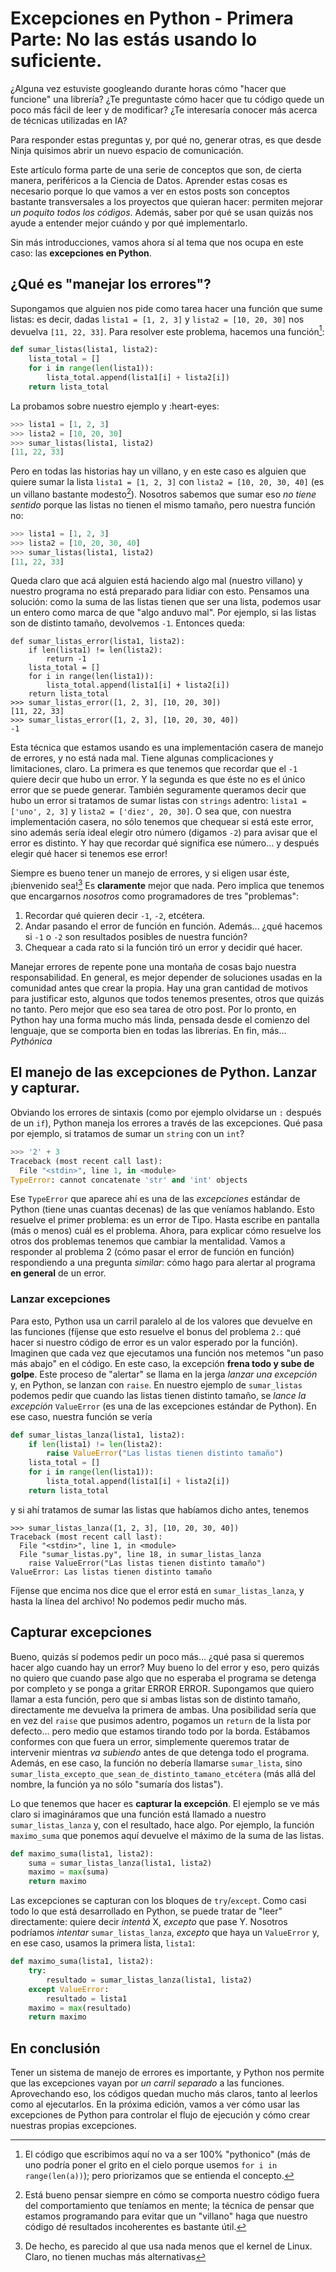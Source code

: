 # Excepciones en Python - Primera Parte: No las estás usando lo suficiente.

¿Alguna vez estuviste googleando durante horas cómo "hacer que funcione" una librería?
¿Te preguntaste cómo hacer que tu código quede un poco más fácil de leer y de modificar?
¿Te interesaría conocer más acerca de técnicas utilizadas en IA?

Para responder estas preguntas y, por qué no, generar otras, es que desde Ninja quisimos abrir un nuevo espacio de comunicación. 

Este artículo forma parte de una serie de conceptos que son, de cierta manera, periféricos a la Ciencia de Datos. Aprender estas cosas es necesario porque lo que vamos a ver en estos posts son conceptos bastante transversales a los proyectos que quieran hacer: permiten mejorar *un poquito todos los códigos*. Además, saber por qué se usan quizás nos ayude a entender mejor cuándo y por qué implementarlo.

Sin más introducciones, vamos ahora sí al tema que nos ocupa en este caso: las **excepciones en Python**.

## ¿Qué es "manejar los errores"?

Supongamos que alguien nos pide como tarea hacer una función que sume listas: es decir, dadas `lista1 = [1, 2, 3]` y `lista2 = [10, 20, 30]` nos devuelva `[11, 22, 33]`.
Para resolver este problema, hacemos una función[^1]:

```python
def sumar_listas(lista1, lista2):
    lista_total = []
    for i in range(len(lista1)):
        lista_total.append(lista1[i] + lista2[i])
    return lista_total
```

La probamos sobre nuestro ejemplo y :heart-eyes:

```python
>>> lista1 = [1, 2, 3]
>>> lista2 = [10, 20, 30]
>>> sumar_listas(lista1, lista2)
[11, 22, 33]
```

Pero en todas las historias hay un villano, y en este caso es alguien que quiere sumar la lista `lista1 = [1, 2, 3]` con `lista2 = [10, 20, 30, 40]` (es un villano bastante modesto[^2]).
Nosotros sabemos que sumar eso *no tiene sentido* porque las listas no tienen el mismo tamaño, pero nuestra función no:

```python
>>> lista1 = [1, 2, 3]
>>> lista2 = [10, 20, 30, 40]
>>> sumar_listas(lista1, lista2)
[11, 22, 33]
```

Queda claro que acá alguien está haciendo algo mal (nuestro villano) y nuestro programa no está preparado para lidiar con esto.
Pensamos una solución: como la suma de las listas tienen que ser una lista, podemos usar un entero como marca de que "algo anduvo mal".
Por ejemplo, si las listas son de distinto tamaño, devolvemos `-1`.
Entonces queda:

```
def sumar_listas_error(lista1, lista2):
    if len(lista1) != len(lista2):
        return -1
    lista_total = []
    for i in range(len(lista1)):
        lista_total.append(lista1[i] + lista2[i])
    return lista_total
>>> sumar_listas_error([1, 2, 3], [10, 20, 30])
[11, 22, 33]
>>> sumar_listas_error([1, 2, 3], [10, 20, 30, 40])
-1
```

Esta técnica que estamos usando es una implementación casera de manejo de errores, y no está nada mal.
Tiene algunas complicaciones y limitaciones, claro.
La primera es que tenemos que recordar que el `-1` quiere decir que hubo un error.
Y la segunda es que éste no es el único error que se puede generar.
También seguramente queramos decir que hubo un error si tratamos de sumar listas con `strings` adentro: `lista1 = ['uno', 2, 3]` y `lista2 = ['diez', 20, 30]`.
O sea que, con nuestra implementación casera, no sólo tenemos que chequear si está este error, sino además sería ideal elegir otro número (digamos `-2`) para avisar que el error es distinto.
Y hay que recordar qué significa ese número... y después elegir qué hacer si tenemos ese error!

Siempre es bueno tener un manejo de errores, y si eligen usar éste, ¡bienvenido sea![^3]
Es **claramente** mejor que nada.
Pero implica que tenemos que encargarnos *nosotros* como programadores de tres "problemas":

1. Recordar qué quieren decir `-1`, `-2`, etcétera.
2. Andar pasando el error de función en función. Además... ¿qué hacemos si `-1` o `-2` son resultados posibles de nuestra función?
3. Chequear a cada rato si la función tiró un error y decidir qué hacer.

Manejar errores de repente pone una montaña de cosas bajo nuestra responsabilidad.
En general, es mejor depender de soluciones usadas en la comunidad antes que crear la propia.
Hay una gran cantidad de motivos para justificar esto, algunos que todos tenemos presentes, otros que quizás no tanto.
Pero mejor que eso sea tarea de otro post.
Por lo pronto, en Python hay una forma mucho más linda, pensada desde el comienzo del lenguaje, que se comporta bien en todas las librerías.
En fin, más... *Pythónica*

## El manejo de las excepciones de Python. Lanzar y capturar.

Obviando los errores de sintaxis (como por ejemplo olvidarse un `:` después de un `if`), Python maneja los errores a través de las excepciones.
Qué pasa por ejemplo, si tratamos de sumar un `string` con un `int`?

```python
>>> '2' + 3
Traceback (most recent call last):
  File "<stdin>", line 1, in <module>
TypeError: cannot concatenate 'str' and 'int' objects

```

Ese `TypeError` que aparece ahí es una de las *excepciones* estándar de Python (tiene unas cuantas decenas) de las que veníamos hablando.
Esto resuelve el primer problema: es un error de Tipo.
Hasta escribe en pantalla (más o menos) cuál es el problema.
Ahora, para explicar cómo resuelve los otros dos problemas tenemos que cambiar la mentalidad.
Vamos a responder al problema 2 (cómo pasar el error de función en función) respondiendo a una pregunta *similar*: cómo hago para alertar al programa **en general** de un error.

### Lanzar excepciones

Para esto, Python usa un carril paralelo al de los valores que devuelve en las funciones (fíjense que esto resuelve el bonus del problema `2.`: qué hacer si nuestro código de error es un valor esperado por la función).
Imaginen que cada vez que ejecutamos una función nos metemos "un paso más abajo" en el código.
En este caso, la excepción **frena todo y sube de golpe**.
Este proceso de "alertar" se llama en la jerga *lanzar una excepción* y, en Python, se lanzan con `raise`.
En nuestro ejemplo de `sumar_listas` podemos pedir que cuando las listas tienen distinto tamaño, se *lance la excepción* `ValueError` (es una de las excepciones estándar de Python).
En ese caso, nuestra función se vería
```python
def sumar_listas_lanza(lista1, lista2):
    if len(lista1) != len(lista2):
        raise ValueError("Las listas tienen distinto tamaño")
    lista_total = []
    for i in range(len(lista1)):
        lista_total.append(lista1[i] + lista2[i])
    return lista_total
```
y si ahí tratamos de sumar las listas que habíamos dicho antes, tenemos
```
>>> sumar_listas_lanza([1, 2, 3], [10, 20, 30, 40])
Traceback (most recent call last):
  File "<stdin>", line 1, in <module>
  File "sumar_listas.py", line 18, in sumar_listas_lanza
    raise ValueError("Las listas tienen distinto tamaño")
ValueError: Las listas tienen distinto tamaño
```

Fíjense que encima nos dice que el error está en `sumar_listas_lanza`, y hasta la línea del archivo! No podemos pedir mucho más.

## Capturar excepciones

Bueno, quizás sí podemos pedir un poco más... ¿qué pasa si queremos hacer algo cuando hay un error?
Muy bueno lo del error y eso, pero quizás no quiero que cuando pase algo que no esperaba el programa se detenga por completo y se ponga a gritar ERROR ERROR.
Supongamos que quiero llamar a esta función, pero que si ambas listas son de distinto tamaño, directamente me devuelva la primera de ambas.
Una posibilidad sería que en vez del `raise` que pusimos adentro, pogamos un `return` de la lista por defecto... pero medio que estamos tirando todo por la borda.
Estábamos conformes con que fuera un error, simplemente queremos tratar de intervenir mientras *va subiendo* antes de que detenga todo el programa.
Además, en ese caso, la función no debería llamarse `sumar_lista`, sino `sumar_lista_excepto_que_sean_de_distinto_tamano_etcétera` (más allá del nombre, la función ya no sólo "sumaría dos listas").

Lo que tenemos que hacer es **capturar la excepción**.
El ejemplo se ve más claro si imagináramos que una función está llamado a nuestro `sumar_listas_lanza` y, con el resultado, hace algo.
Por ejemplo, la función `maximo_suma` que ponemos aquí devuelve el máximo de la suma de las listas.

```python
def maximo_suma(lista1, lista2):
    suma = sumar_listas_lanza(lista1, lista2)
    maximo = max(suma)
    return maximo
```

Las excepciones se capturan con los bloques de `try`/`except`.
Como casi todo lo que está desarrollado en Python, se puede tratar de "leer" directamente: quiere decir *intentá* X, *excepto* que pase Y.
Nosotros podríamos *intentar* `sumar_listas_lanza`, *excepto* que haya un `ValueError` y, en ese caso, usamos la primera lista, `lista1`:

```python
def maximo_suma(lista1, lista2):
    try:
        resultado = sumar_listas_lanza(lista1, lista2)
    except ValueError:
        resultado = lista1
    maximo = max(resultado)
    return maximo
```

## En conclusión

Tener un sistema de manejo de errores es importante, y Python nos permite que las excepciones vayan por *un carril separado* a las funciones.
Aprovechando eso, los códigos quedan mucho más claros, tanto al leerlos como al ejecutarlos.
En la próxima edición, vamos a ver cómo usar las excepciones de Python para controlar el flujo de ejecución y cómo crear nuestras propias excepciones.

[^1]: El código que escribimos aquí no va a ser 100% "pythonico" (más de uno podría poner el grito en el cielo porque usemos `for i in range(len(a))`); pero priorizamos que se entienda el concepto.

[^2]: Está bueno pensar siempre en cómo se comporta nuestro código fuera del comportamiento que teníamos en mente; la técnica de pensar que estamos programando para evitar que un "villano" haga que nuestro código dé resultados incoherentes es bastante útil.

[^3]: De hecho, es parecido al que usa nada menos que el kernel de Linux. Claro, no tienen muchas más alternativas
